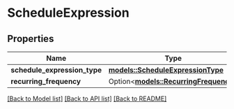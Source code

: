 # ScheduleExpression

## Properties

Name | Type | Description | Notes
------------ | ------------- | ------------- | -------------
**schedule_expression_type** | [**models::ScheduleExpressionType**](ScheduleExpressionType.md) |  | 
**recurring_frequency** | Option<[**models::RecurringFrequency**](RecurringFrequency.md)> |  | [optional]

[[Back to Model list]](../README.md#documentation-for-models) [[Back to API list]](../README.md#documentation-for-api-endpoints) [[Back to README]](../README.md)


